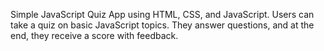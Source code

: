 Simple JavaScript Quiz App using HTML, CSS, and JavaScript.
Users can take a quiz on basic JavaScript topics. They answer questions, and at the end, they receive a score with feedback.
